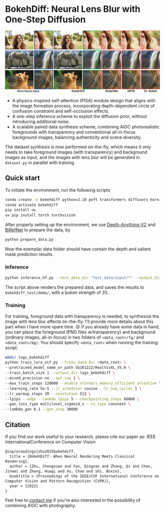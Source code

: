 # BokehDiff: Neural Lens Blur with One-Step Diffusion

![45 Teaser](banner/45-teaser.jpg)
![13 Teaser](banner/13-teaser.jpg)
![0 Teaser](banner/0-teaser.jpg)

- A physics-inspired self-attention (PISA) module design that aligns with the image formation process, incorporating depth-dependent circle of confusion constraint and self-occlusion effects. 
- A one-step inference scheme to exploit the diffusion prior, without introducing additional noise.
- A scalable paired data synthesis scheme, combining AIGC photorealistic foregrounds with transparency and conventional all-in-focus background images, balancing authenticity and scene diversity.

The dataset synthesis is now performed on-the-fly, which means it only needs to take foreground images (with transparency) and background images as input, and the images with lens blur will be generated in `dataset.py` in parallel with training.

## Quick start
To initiate the environment, run the following scripts
```bash
conda create -n bokehdiff python=3.10 peft transformers diffusers kornia pillow scikit-image piq lpips accelerate safetensors cupy xformers -c pytorch -c nvidia -c conda-forge
conda activate bokehdiff
pip install uv
uv pip install torch torchvision
```

After properly setting up the environment, we use [Depth-Anything-V2](https://github.com/DepthAnything/Depth-Anything-V2) and [BiRefNet](https://github.com/ZhengPeng7/BiRefNet) to prepare the data, by
```bash
python prepare_data.py
```

Now the exemplar data folder should have contain the depth and salient mask prediction results.

### Inference
```bash
python inference_hf.py --test_data_dir "test_data/input/*" --output_dir bokehdiff_test --enable_xformers_memory_efficient_attention --data_id demo --K 20
```
The script above renders the prepared data, and saves the results to `bokehdiff_test/demo/`, with a bokeh strength of 20.

### Training
For training, foreground data with transparency is needed, to synthesize the image with lens blur effects on-the-fly. I'll provide more details about this part when I have more spare time. 😢
If you already have some data in hand, you can place the foreground (PNG files w/transparency) and background (ordinary images, all-in-focus) in two folders of `<data_root>/fg/` and `<data_root>/bg/`. You should specify `<data_root>` when running the training script:
```bash
mkdir logs_bokehdiff
python train_lora_otf.py --train_data_dir <data_root> \
--pretrained_model_name_or_path SG161222/RealVisXL_V5.0 \
--train_batch_size 1 --output_dir logs_bokehdiff \
--mixed_precision no --opt_vae 1 \
--max_train_steps 120000 --enable_xformers_memory_efficient_attention \
--learning_rate 5e-5 --lr_scheduler cosine --lr_num_cycles 1 \
--lr_warmup_steps 20 --resolution 512 \
--lpips --edge --lambda_lpips 5 --checkpointing_steps 60000 \
--gan_loss_type multilevel_sigmoid_s --cv_type convnext \
--lambda_gan 0.1 --gan_step 30000
```


## Citation
If you find our work useful to your research, please cite our paper as:
IEEE InternationalConference on Computer Vision
```
@inproceedings{zhu2025bokehdiff,
  title = {BokehDiff: When Neural Rendering Meets Classical Rendering},
  author = {Zhu, Chengxuan and Fan, Qingnan and Zhang, Qi and Chen, Jinwei and Zhang, Huaqi and Xu, Chao and Shi, Boxin},
  booktitle = {Proceedings of the IEEE/CVF International Conference on Computer Vision and Pattern Recognition (CVPR)},
  year = {2022}
}
```
Feel free to [contact me](https://freebutuselesssoul.github.io/) if you're also interested in the possibility of combining AIGC with photography.